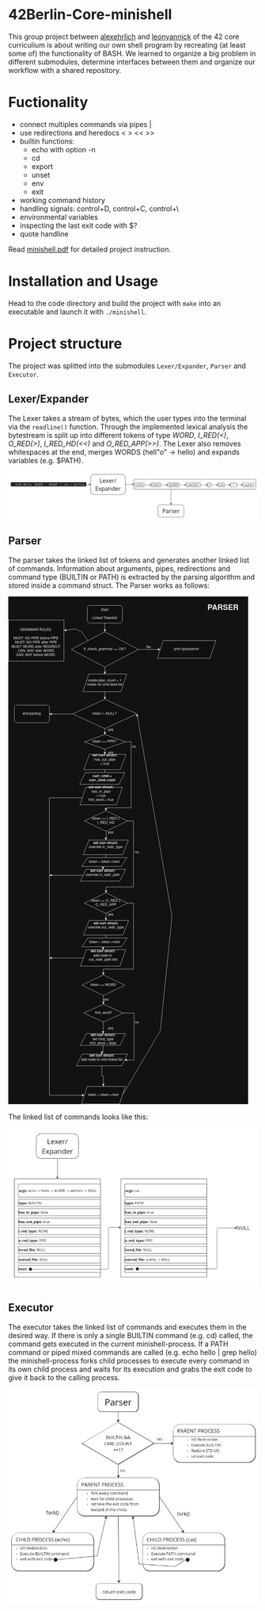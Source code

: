# 42Berlin-Core-minishell

This group project between [alexehrlich](https://github.com/alexehrlich) and [leonyannick](https://github.com/leonyannick) of the 42 core curriculium is about writing our own shell program by recreating (at least some of) the functionality of BASH.
We learned to organize a big problem in different submodules, determine interfaces between them and organize our workflow with a shared repository.

# Fuctionality

* connect multiples commands via pipes |
* use redirections and heredocs < > << >>
* builtin functions:
   * echo with option -n
   * cd
   * export
   * unset
   * env
   * exit
* working command history
* handling signals: control+D, control+C, control+\
* environmental variables
* inspecting the last exit code with $?
* quote handline

Read [minishell.pdf](https://github.com/alexehrlich/42Berlin-Core-minishell/blob/main/resources/en.subject.pdf) for detailed project instruction. 

# Installation and Usage

Head to the code directory and build the project with `make` into an executable and launch it with `./minishell`.

# Project structure

The project was splitted into the submodules `Lexer/Expander`, `Parser` and `Executor`.

## Lexer/Expander

The Lexer takes a stream of bytes, which the user types into the terminal via the `readline()` function.
Through the implemented lexical analysis the bytestream is split up into different tokens of type _WORD_, 
_I_RED(<)_, _O_RED(>)_, _I_RED_HD(<<)_ and _O_RED_APP(>>)_.
The Lexer also removes whitespaces at the end, merges WORDS (hell"o" -> hello) and expands variables (e.g. $PATH).

![Workflow Lexer/Expander](https://github.com/alexehrlich/42Berlin-Core-minishell/blob/main/resources/Images/LEXER.png)

## Parser

The parser takes the linked list of tokens and generates another linked list of commands. Information about arguments, pipes, redirections and command type (BUILTIN or PATH) is extracted by the parsing algorithm and stored inside a command struct.
The Parser works as follows:


![Parsing Algorithm Flowchart](https://github.com/alexehrlich/42Berlin-Core-minishell/blob/main/resources/Images/Flowchart%20Parser.png)

The linked list of commands looks like this:


![Workflow of Parser](https://github.com/alexehrlich/42Berlin-Core-minishell/blob/main/resources/Images/PARSER.png)

## Executor

The executor takes the linked list of commands and executes them in the desired way. If there is only a single BUILTIN command (e.g. cd) called, the command gets executed in the current minishell-process. If a PATH command or piped mixed commands are called (e.g. echo  hello | grep hello) the minishell-process forks child processes to execute every command in its own child process and waits for its execution and grabs the exit code to give it back to the calling process.

![Workflow of Executor](https://github.com/alexehrlich/42Berlin-Core-minishell/blob/main/resources/Images/EXECUTOR.png)











